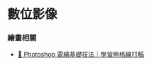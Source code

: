 # 數位影像

### 繪畫相關

* [🏡 Photoshop 電繪基礎技法｜學習用格線打稿](https://www.youtube.com/watch?v=yJEIM4EkIec&t=12s)
